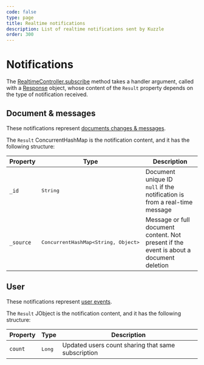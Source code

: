 ```yaml
---
code: false
type: page
title: Realtime notifications
description: List of realtime notifications sent by Kuzzle
order: 300
---
```


# Notifications

The [RealtimeController.subscribe](/sdk/java/3/controllers/realtime/subscribe) method takes a handler argument, called with a [Response](/sdk/java/3/core-classes/response) object, whose content of the `Result` property depends on the type of notification received.

## Document & messages

These notifications represent [documents changes & messages](/core/2/api/payloads/notifications#document-notification).

The `Result` ConcurrentHashMap is the notification content, and it has the following structure:

| Property  | Type              | Description                                                                             |
| --------- | ----------------- | --------------------------------------------------------------------------------------- |
| `_id`     | <pre>String</pre> | Document unique ID<br/>`null` if the notification is from a real-time message             |
| `_source` | <pre>ConcurrentHashMap<String, Object></pre> | Message or full document content. Not present if the event is about a document deletion |

## User

These notifications represent [user events](/core/2/api/payloads/notifications#user-notification).

The `Result` JObject is the notification content, and it has the following structure:

| Property | Type              | Description                                        |
| -------- | ----------------- | -------------------------------------------------- |
| `count`  | <pre>Long</pre> | Updated users count sharing that same subscription |
